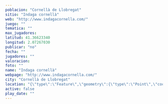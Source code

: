 ```yaml
---
poblacion: "Cornellà de Llobregat"
sitio: "Indaga cornellà"
web: "http://www.indagacornella.com/"
juego: ""
tematica: ""
max_jugadores: 
latitud: 41.36623340
longitud: 2.07267030
publicar: "no"
fecha: ""
jugadores: ""
valoracion: 
foto: ""
name: "Indaga cornellà"
webpage: "http://www.indagacornella.com/"
city: "Cornellà de Llobregat"
location: "{\"type\":\"Feature\",\"geometry\":{\"type\":\"Point\",\"coordinates\":[\"41,36623340\",\"2,07267030\"]}}"
active: false
play_date: ""
---
```

